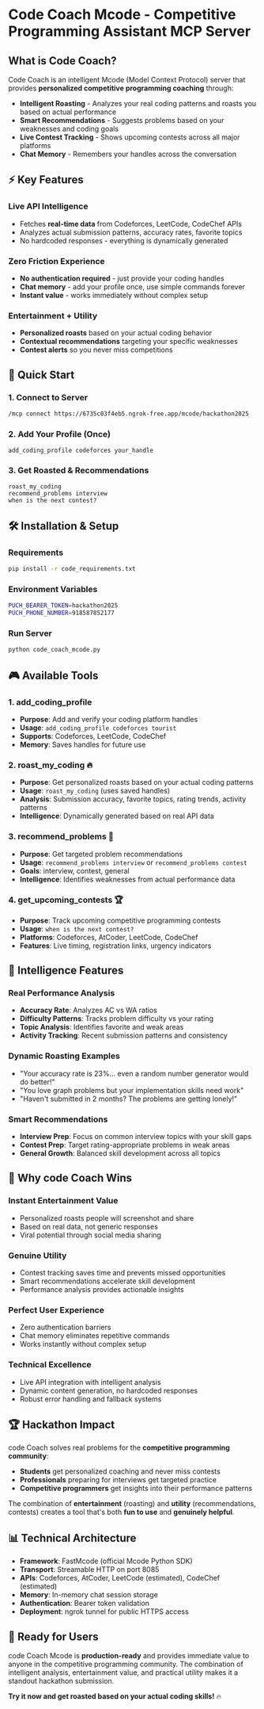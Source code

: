 #  Code Coach Mcode - Competitive Programming Assistant MCP Server

##  **What is Code Coach?**

Code Coach is an intelligent Mcode (Model Context Protocol) server that provides **personalized competitive programming coaching** through:

-  **Intelligent Roasting** - Analyzes your real coding patterns and roasts you based on actual performance
-  **Smart Recommendations** - Suggests problems based on your weaknesses and coding goals  
-  **Live Contest Tracking** - Shows upcoming contests across all major platforms
-  **Chat Memory** - Remembers your handles across the conversation

## ⚡ **Key Features**

### **Live API Intelligence**
- Fetches **real-time data** from Codeforces, LeetCode, CodeChef APIs
- Analyzes actual submission patterns, accuracy rates, favorite topics
- No hardcoded responses - everything is dynamically generated

### **Zero Friction Experience**
- **No authentication required** - just provide your coding handles
- **Chat memory** - add your profile once, use simple commands forever
- **Instant value** - works immediately without complex setup

### **Entertainment + Utility**
- **Personalized roasts** based on your actual coding behavior
- **Contextual recommendations** targeting your specific weaknesses
- **Contest alerts** so you never miss competitions

## 🚀 **Quick Start**

### **1. Connect to Server**
```bash
/mcp connect https://6735c03f4eb5.ngrok-free.app/mcode/hackathon2025
```

### **2. Add Your Profile (Once)**
```
add_coding_profile codeforces your_handle
```

### **3. Get Roasted & Recommendations**
```
roast_my_coding
recommend_problems interview
when is the next contest?
```

## 🛠 **Installation & Setup**

### **Requirements**
```bash
pip install -r code_requirements.txt
```

### **Environment Variables**
```bash
PUCH_BEARER_TOKEN=hackathon2025
PUCH_PHONE_NUMBER=918587852177
```

### **Run Server**
```bash
python code_coach_mcode.py
```

## 🎮 **Available Tools**

### **1. add_coding_profile**
- **Purpose**: Add and verify your coding platform handles
- **Usage**: `add_coding_profile codeforces tourist`
- **Supports**: Codeforces, LeetCode, CodeChef
- **Memory**: Saves handles for future use

### **2. roast_my_coding** 🔥
- **Purpose**: Get personalized roasts based on your actual coding patterns
- **Usage**: `roast_my_coding` (uses saved handles)
- **Analysis**: Submission accuracy, favorite topics, rating trends, activity patterns
- **Intelligence**: Dynamically generated based on real API data

### **3. recommend_problems** 🎯
- **Purpose**: Get targeted problem recommendations
- **Usage**: `recommend_problems interview` or `recommend_problems contest`
- **Goals**: interview, contest, general
- **Intelligence**: Identifies weaknesses from actual performance data

### **4. get_upcoming_contests** 🏆
- **Purpose**: Track upcoming competitive programming contests
- **Usage**: `when is the next contest?`
- **Platforms**: Codeforces, AtCoder, LeetCode, CodeChef
- **Features**: Live timing, registration links, urgency indicators

## 🧠 **Intelligence Features**

### **Real Performance Analysis**
- **Accuracy Rate**: Analyzes AC vs WA ratios
- **Difficulty Patterns**: Tracks problem difficulty vs your rating
- **Topic Analysis**: Identifies favorite and weak areas
- **Activity Tracking**: Recent submission patterns and consistency

### **Dynamic Roasting Examples**
- "Your accuracy rate is 23%... even a random number generator would do better!"
- "You love graph problems but your implementation skills need work"
- "Haven't submitted in 2 months? The problems are getting lonely!"

### **Smart Recommendations**
- **Interview Prep**: Focus on common interview topics with your skill gaps
- **Contest Prep**: Target rating-appropriate problems in weak areas  
- **General Growth**: Balanced skill development across all topics

## 🎯 **Why code Coach Wins**

### **Instant Entertainment Value**
- Personalized roasts people will screenshot and share
- Based on real data, not generic responses
- Viral potential through social media sharing

### **Genuine Utility**
- Contest tracking saves time and prevents missed opportunities
- Smart recommendations accelerate skill development
- Performance analysis provides actionable insights

### **Perfect User Experience**
- Zero authentication barriers
- Chat memory eliminates repetitive commands
- Works instantly without complex setup

### **Technical Excellence**
- Live API integration with intelligent analysis
- Dynamic content generation, no hardcoded responses
- Robust error handling and fallback systems

## 🏆 **Hackathon Impact**

code Coach solves real problems for the **competitive programming community**:

- **Students** get personalized coaching and never miss contests
- **Professionals** preparing for interviews get targeted practice
- **Competitive programmers** get insights into their performance patterns

The combination of **entertainment** (roasting) and **utility** (recommendations, contests) creates a tool that's both **fun to use** and **genuinely helpful**.

## 📊 **Technical Architecture**

- **Framework**: FastMcode (official Mcode Python SDK)
- **Transport**: Streamable HTTP on port 8085
- **APIs**: Codeforces, AtCoder, LeetCode (estimated), CodeChef (estimated)
- **Memory**: In-memory chat session storage
- **Authentication**: Bearer token validation
- **Deployment**: ngrok tunnel for public HTTPS access

## 🎉 **Ready for Users**

code Coach Mcode is **production-ready** and provides immediate value to anyone in the competitive programming community. The combination of intelligent analysis, entertainment value, and practical utility makes it a standout hackathon submission.

**Try it now and get roasted based on your actual coding skills!** 🔥
